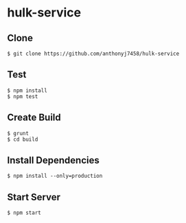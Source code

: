 # hulk-service

## Clone 
```shell
$ git clone https://github.com/anthonyj7458/hulk-service
```

## Test
```shell
$ npm install
$ npm test
```

## Create Build
```shell
$ grunt
$ cd build
```

## Install Dependencies
```shell
$ npm install --only=production
```

## Start Server
```shell
$ npm start
```
